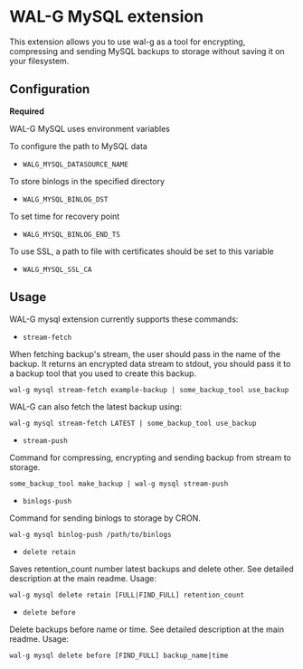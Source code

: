 # WAL-G MySQL extension

This extension allows you to use wal-g as a tool for encrypting, compressing and sending MySQL backups to storage without saving it on your filesystem.

Configuration
-------------
**Required**

WAL-G MySQL uses environment variables

To configure the path to MySQL data
* `WALG_MYSQL_DATASOURCE_NAME`

To store binlogs in the specified directory
* `WALG_MYSQL_BINLOG_DST`

To set time for recovery point
* `WALG_MYSQL_BINLOG_END_TS` 

To use SSL, a path to file with certificates should be set to this variable
* `WALG_MYSQL_SSL_CA`


Usage
-----

WAL-G mysql extension currently supports these commands:


* ``stream-fetch``

When fetching backup's stream, the user should pass in the name of the backup. It returns an encrypted data stream to stdout, you should pass it to a backup tool that you used to create this backup.
```
wal-g mysql stream-fetch example-backup | some_backup_tool use_backup
```
WAL-G can also fetch the latest backup using:

```
wal-g mysql stream-fetch LATEST | some_backup_tool use_backup
```

* ``stream-push``

Command for compressing, encrypting and sending backup from stream to storage.

```
some_backup_tool make_backup | wal-g mysql stream-push
```

* ``binlogs-push``

Command for sending binlogs to storage by CRON.

```
wal-g mysql binlog-push /path/to/binlogs
```

* ``delete retain``

Saves retention_count number latest backups and delete other. See detailed description at the main readme. Usage:
```
wal-g mysql delete retain [FULL|FIND_FULL] retention_count
```

* ``delete before``

Delete backups before name or time. See  detailed description at the main readme. Usage:
```
wal-g mysql delete before [FIND_FULL] backup_name|time
```
